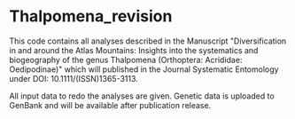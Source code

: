 # Thalpomena_revision

This code contains all analyses described in the Manuscript "Diversification in and around the Atlas Mountains: Insights into the systematics and biogeography of the genus Thalpomena (Orthoptera: Acrididae: Oedipodinae)" which will published in the Journal Systematic Entomology under DOI: 10.1111/(ISSN)1365-3113.

All input data to redo the analyses are given.
Genetic data is uploaded to GenBank and will be available after publication release.
